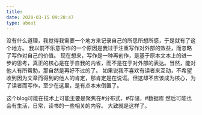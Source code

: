 ```yaml
---
title:  
date: 2020-03-15 09:28:47
type: about
---
```


没有什么道理，我觉得我需要一个地方来记录自己的所思所想所感，于是就有了这个地方。
我以前不乐意写作的一个原因是我过于注重写作对外部的效益，而忽略了写作对自己的价值。
现在想来，写作是一种再创作，是基于原本文本上的进一步的思考，真正的核心是在于自我的内省，而不是在于对外部的表达。当然，能对他人有所帮助，那自然是再好不过的了。
如果说我不喜欢有读者来互动，不希望收到因为文章而得到的他人的肯定，那肯定是在说谎。但这却不应该成为核心，为了读者而写作，至少在这里，是有点本末倒置了。


这个blog可能在技术上可能主要是聚焦在#分布式，#存储，#数据库
然后可能也会有生活，日常，读书的一些相关的内容。
大致就是这样了。